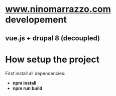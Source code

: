 www.ninomarrazzo.com developement
================================

vue.js + drupal 8 (decoupled)
-----------------------------

# How setup the project
First install all dependencies:
* **npm install**
* **npm run build**

